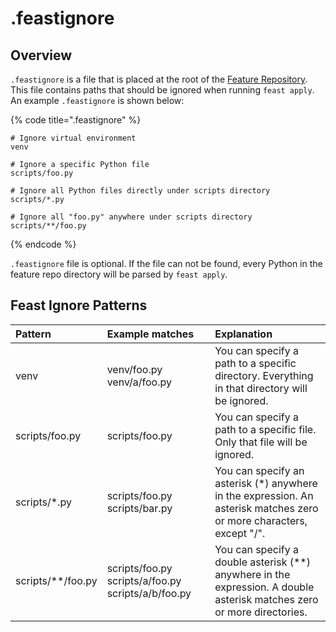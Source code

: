 # .feastignore

## Overview

`.feastignore` is a file that is placed at the root of the [Feature Repository](./). This file contains paths that should be ignored when running `feast apply`. An example `.feastignore` is shown below:

{% code title=".feastignore" %}
```text
# Ignore virtual environment
venv

# Ignore a specific Python file
scripts/foo.py

# Ignore all Python files directly under scripts directory
scripts/*.py

# Ignore all "foo.py" anywhere under scripts directory
scripts/**/foo.py
```
{% endcode %}

`.feastignore` file is optional. If the file can not be found, every Python in the feature repo directory will be parsed by `feast apply`.

## Feast Ignore Patterns

| Pattern | Example matches | Explanation |
| :--- | :--- | :--- |
| venv | venv/foo.py venv/a/foo.py | You can specify a path to a specific directory. Everything in that directory will be ignored. |
| scripts/foo.py | scripts/foo.py | You can specify a path to a specific file. Only that file will be ignored. |
| scripts/\*.py | scripts/foo.py scripts/bar.py | You can specify an asterisk \(\*\) anywhere in the expression. An asterisk matches zero or more characters, except "/". |
| scripts/\*\*/foo.py | scripts/foo.py scripts/a/foo.py scripts/a/b/foo.py | You can specify a double asterisk \(\*\*\) anywhere in the expression. A double asterisk matches zero or more directories. |

